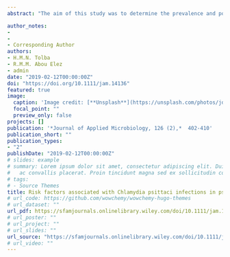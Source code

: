 ```yaml
---
abstract: "The aim of this study was to determine the prevalence and potential risk factors associated with *Chlamydia psittaci* infections in psittacine birds and bird handlers in Egypt. A total of 190 swabs were collected from psittacine birds (n = 120) and bird handlers (n = 70) and were tested by polymerase chain reaction to detect the *C. psittaci ompA* gene. *Chlamydia psittaci* DNA was detected in 63 (52·5%) of 120 samples collected from psittacine birds. The occurrence of *C. psittaci* infections was high in Cockatiel birds (60%), followed by Fischer's lovebird (51%) and Rosy-faced lovebird (47·5%). Bird age, location (pet markets and households), housing (caged and aviary), and sampling season were considered significant risk factors for *C. psittaci* infections in psittacine birds. Of the 70 sputum swabs collected from bird handlers, only 4 (6%) were positive for C. psittaci. Positive cases were closely associated with older persons (≥30 years) who had respiratory signs and handled birds in pet markets. Further, wearing protective gloves and washing hands when handling psittacine birds decreased the frequency of *C. psittaci* infections in bird handlers. The prevalence of *C. psittaci* infections in psittacine birds in Egypt is high, which has a potential threat to human health in this area. Thus, dissemination of effective prevention and control measures is essential to prevent the spread of *C. psittaci* among psittacine birds, as well as among humans in contact with birds. Results from this study highlighted the risk factors associated with *C. psittaci* infections in psittacine birds and bird handlers in Egypt and will aid in developing prevention and control measures to reduce the risk of *C. psittaci* infection."

author_notes:
-
-
- Corresponding Author
authors:
- H.M.N. Tolba
- R.M.M. Abou Elez
- admin
date: "2019-02-12T00:00:00Z"
doi: "https://doi.org/10.1111/jam.14136"
featured: true
image:
  caption: 'Image credit: [**Unsplash**](https://unsplash.com/photos/jdD8gXaTZsc)'
  focal_point: ""
  preview_only: false
projects: []
publication: '*Journal of Applied Microbiology, 126 (2),*  402-410'
publication_short: ""
publication_types:
- "2"
publishDate: "2019-02-12T00:00:00Z"
# slides: example
# summary: Lorem ipsum dolor sit amet, consectetur adipiscing elit. Duis posuere tellus
#   ac convallis placerat. Proin tincidunt magna sed ex sollicitudin condimentum.
# tags:
# - Source Themes
title: Risk factors associated with Chlamydia psittaci infections in psittacine birds and bird handlers
# url_code: https://github.com/wowchemy/wowchemy-hugo-themes
# url_dataset: ""
url_pdf: https://sfamjournals.onlinelibrary.wiley.com/doi/10.1111/jam.14136
# url_poster: ""
# url_project: ""
# url_slides: ""
url_source: "https://sfamjournals.onlinelibrary.wiley.com/doi/10.1111/jam.14136"
# url_video: ""
---
```

